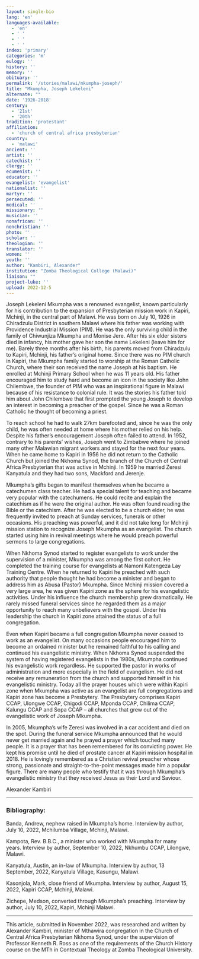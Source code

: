 ```yaml
---
layout: single-bio
lang: 'en'
languages-available:
  - 'en'
  - ' '
  - ' '
  - ' '
index: 'primary'
categories: 'm'
eulogy: ''
history: ''
memory: ''
obituary: ''
permalink: '/stories/malawi/mkumpha-joseph/'
title: "Mkumpha, Joseph Lekeleni"
alternate: ""
date: '1926-2018'
century:
  - '21st'
  - '20th'
tradition: 'protestant'
affiliation:
  - 'church of central africa presbyterian'
country:
  - 'malawi'
ancient: ''
artist: ''
catechist: ''
clergy: ''
ecumenist: ''
educator: ''
evangelist: 'evangelist'
nationalist: ''
martyr: ''
persecuted: ''
medical: ''
missionary: ''
musician: ''
nonafrican: ''
nonchristian: ''
photo: ''
scholar: ''
theologian: ''
translator: ''
women: ''
youth: ''
author: "Kambiri, Alexander"
institution: "Zomba Theological College (Malawi)"
liaison: ""
project-luke: ''
upload: 2022-12-5
---
```


Joseph Lekeleni Mkumpha was a renowned evangelist, known particularly for his contribution to the expansion of Presbyterian mission work in Kapiri, Mchinji, in the central part of Malawi. He was born on July 10, 1926 in Chiradzulu District in southern Malawi where his father was working with Providence Industrial Mission (PIM). He was the only surviving child in the family of Chiwunjiza Mkumpha and Monise Jere. After his six elder sisters died in infancy, his mother gave her son the name Lekeleni (leave him for me). Barely three months after his birth, his parents moved from Chiradzulu to Kapiri, Mchinji, his father’s original home. Since there was no PIM church in Kapiri, the Mkumpha family started to worship at the Roman Catholic Church, where their son received the name Joseph at his baptism. He enrolled at Mchinji Primary School when he was 11 years old. His father encouraged him to study hard and become an icon in the society like John Chilembwe, the founder of PIM who was an inspirational figure in Malawi because of his resistance to colonial rule. It was the stories his father told him about John Chilembwe that first prompted the young Joseph to develop an interest in becoming a preacher of the gospel. Since he was a Roman Catholic he thought of becoming a priest.

To reach school he had to walk 27km barefooted and, since he was the only child, he was often needed at home where his mother relied on his help. Despite his father’s encouragement Joseph often failed to attend. In 1952, contrary to his parents’ wishes, Joseph went to Zimbabwe where he joined many other Malawian migrant workers and stayed for the next four years. When he came home to Kapiri in 1956 he did not return to the Catholic Church but joined the Nkhoma Synod, the branch of the Church of Central Africa Presbyterian that was active in Mchinji. In 1959 he married Zeresi Kanyatula and they had two sons, Mackford and Jerenje.

Mkumpha’s gifts began to manifest themselves when he became a catechumen class teacher. He had a special talent for teaching and became very popular with the catechumens. He could recite and explain the catechism as if he were the original author. He was often found reading the Bible or the catechism. After he was elected to be a church elder, he was frequently invited to preach at Sunday services, funerals or other occasions. His preaching was powerful, and it did not take long for Mchinji mission station to recognize Joseph Mkumpha as an evangelist. The church started using him in revival meetings where he would preach powerful sermons to large congregations.

When Nkhoma Synod started to register evangelists to work under the supervision of a minister, Mkumpha was among the first cohort. He completed the training course for evangelists at Namoni Katengeza Lay Training Centre. When he returned to Kapiri he preached with such authority that people thought he had become a minister and began to address him as Abusa (Pastor) Mkumpha. Since Mchinji mission covered a very large area, he was given Kapiri zone as the sphere for his evangelistic activities. Under his influence the church membership grew dramatically. He rarely missed funeral services since he regarded them as a major opportunity to reach many unbelievers with the gospel. Under his leadership the church in Kapiri zone attained the status of a full congregation.

Even when Kapiri became a full congregation Mkumpha never ceased to work as an evangelist.  On many occasions people encouraged him to become an ordained minister but he remained faithful to his calling and continued his evangelistic ministry. When Nkhoma Synod suspended the system of having registered evangelists in the 1980s, Mkumpha continued his evangelistic work regardless. He supported the pastor in works of administration and more especially in the field of evangelism. He did not receive any remuneration from the church and supported himself in his evangelistic ministry. Today all the prayer houses which were within Kapiri zone when Mkumpha was active as an evangelist are full congregations and Kapiri zone has become a Presbytery. The Presbytery comprises Kapiri CCAP, Ulongwe CCAP, Chigodi CCAP, Mponda CCAP, Chilima CCAP, Kalungu CCAP and Sopa CCAP – all churches that grew out of the evangelistic work of Joseph Mkumpha.

In 2005, Mkumpha’s wife Zeresi was involved in a car accident and died on the spot. During the funeral service Mkumpha announced that he would never get married again and he prayed a prayer which touched many people. It is a prayer that has been remembered for its convicting power. He kept his promise until he died of prostate cancer at Kapiri mission hospital in 2018. He is lovingly remembered as a Christian revival preacher whose strong, passionate and straight-to-the-point messages made him a popular figure. There are many people who testify that it was through Mkumpha’s evangelistic ministry that they received Jesus as their Lord and Saviour.

Alexander Kambiri

---

### Bibliography:

Banda, Andrew, nephew raised in Mkumpha’s home. Interview by author, July 10, 2022, Mchilumba Village, Mchinji, Malawi.

Kampota, Rev. B.B.C., a minister who worked with Mkumpha for many years. Interview by author, September 10, 2022, Nkhumbu CCAP, Lilongwe, Malawi.

Kanyatula, Austin, an in-law of Mkumpha. Interview by author, 13 September, 2022, Kanyatula Village, Kasungu, Malawi.

Kasonjola, Mark, close friend of Mkumpha. Interview by author, August 15, 2022, Kapiri CCAP, Mchinji, Malawi.

Zichepe, Medson, converted through Mkumpha’s preaching. Interview by author, July 10, 2022, Kapiri, Mchinji Malawi.

---

This article, submitted in November 2022, was researched and written by Alexander Kambiri, minister of Mthawira congregation in the Church of Central Africa Presbyterian Nkhoma Synod, under the supervision of Professor Kenneth R. Ross as one of the requirements of the Church History course on the MTh in Contextual Theology at Zomba Theological University.
